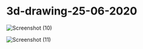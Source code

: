 # 3d-drawing-25-06-2020


![Screenshot (10)](https://user-images.githubusercontent.com/60284448/88454692-57a93a00-ce82-11ea-9f9a-7a69b8493e6b.png)


![Screenshot (11)](https://user-images.githubusercontent.com/60284448/88687585-8422b780-d109-11ea-8be4-4cce056c87a0.png)
